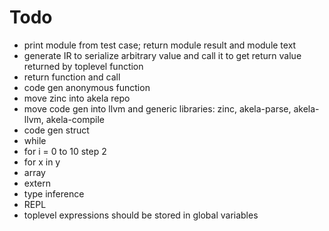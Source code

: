 # Todo
* print module from test case; return module result and module text
* generate IR to serialize arbitrary value and call it to get return value returned by toplevel function
* return function and call
* code gen anonymous function
* move zinc into akela repo
* move code gen into llvm and generic libraries: zinc, akela-parse, akela-llvm, akela-compile
* code gen struct
* while
* for i = 0 to 10 step 2
* for x in y
* array
* extern
* type inference
* REPL
* toplevel expressions should be stored in global variables